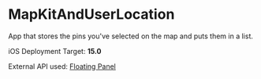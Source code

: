 # MapKitAndUserLocation

App that stores the pins you've selected on the map and puts them in a list. 

iOS Deployment Target: **15.0**

External API used: [Floating Panel](https://github.com/scenee/FloatingPanel)


